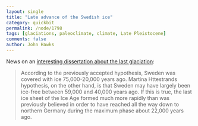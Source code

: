 ```yaml
---
layout: single 
title: "Late advance of the Swedish ice" 
category: quickbit
permalink: /node/1798
tags: [glaciations, paleoclimate, climate, Late Pleistocene] 
comments: false 
author: John Hawks 
---
```


News on an <a href="http://www.sciencedaily.com/releases/2008/12/081222113522.htm">interesting dissertation about the last glaciation</a>: 

<blockquote>According to the previously accepted hypothesis, Sweden was covered with ice 75,000-20,000 years ago. Martina Httestrands hypothesis, on the other hand, is that Sweden may have largely been ice-free between 59,000 and 40,000 years ago. If this is true, the last ice sheet of the Ice Age formed much more rapidly than was previously believed in order to have reached all the way down to northern Germany during the maximum phase about 22,000 years ago.</blockquote>




